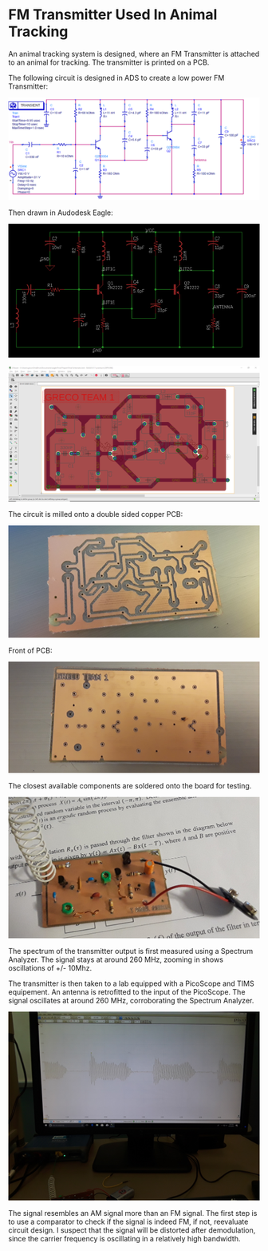 # FM Transmitter Used In Animal Tracking
An animal tracking system is designed, where an FM Transmitter is attached to an animal for tracking. The transmitter is printed on a PCB.

The following circuit is designed in ADS to create a low power FM Transmitter:

![alt text](https://github.com/Grecopintoanguita/School-Projects/blob/master/images/FMTransmitterCircuitADSIdeal.PNG "FM Transmitter Circuit on ADS")

Then drawn in Audodesk Eagle:

![alt text](https://github.com/Grecopintoanguita/School-Projects/blob/master/images/FMTransmitterCircuit.PNG "FM Transmitter Circuit on Eagle")

![alt text](https://github.com/Grecopintoanguita/School-Projects/blob/master/images/FMTransmitterEagle.PNG "FM Transmitter on Eagle")

The circuit is milled onto a double sided copper PCB:

![alt text](https://github.com/Grecopintoanguita/School-Projects/blob/master/images/FMTransmitterPCB.jpg "FM Transmitter PCB")

Front of PCB:

![alt text](https://github.com/Grecopintoanguita/School-Projects/blob/master/images/FMTransmitterPCBFront.jpg "PCB Front")

The closest available components are soldered onto the board for testing.

![alt text](https://github.com/Grecopintoanguita/School-Projects/blob/master/images/FMTransmitterPrototype.jpg "Low Power FM Transmitter")

The spectrum of the transmitter output is first measured using a Spectrum Analyzer.
The signal stays at around 260 MHz, zooming in shows oscillations of +/- 10Mhz.

The transmitter is then taken to a lab equipped with a PicoScope and TIMS equipement. 
An antenna is retrofitted to the input of the PicoScope.
The signal oscillates at around 260 MHz, corroborating the Spectrum Analyzer.

![alt text](https://github.com/Grecopintoanguita/School-Projects/blob/master/images/FMTransmitterFirstResults.jpg "First Results")

The signal resembles an AM signal more than an FM signal. The first step is to use a comparator to check if the
signal is indeed FM, if not, reevaluate circuit design.  I suspect that the signal will be distorted after 
demodulation, since the carrier frequency is oscillating in a relatively high bandwidth.

